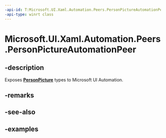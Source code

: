 ```yaml
---
-api-id: T:Microsoft.UI.Xaml.Automation.Peers.PersonPictureAutomationPeer
-api-type: winrt class
---
```


<!-- Class syntax.
public class PersonPictureAutomationPeer : FrameworkElementAutomationPeer, FrameworkElementAutomationPeer
-->

# Microsoft.UI.Xaml.Automation.Peers.PersonPictureAutomationPeer

## -description
Exposes **[PersonPicture](/uwp/api/windows.ui.xaml.controls.personpicture)** types to Microsoft UI Automation.

## -remarks

## -see-also

## -examples

